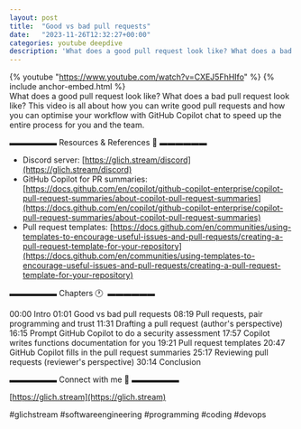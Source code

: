 ```yaml
---
layout: post
title:  "Good vs bad pull requests"
date:   "2023-11-26T12:32:27+00:00"
categories: youtube deepdive
description: 'What does a good pull request look like? What does a bad pull request look like? This video is all about how you can write good pull requests and how you can optimise your workflow with GitHub Copilot chat to speed up the entire process for you and the team.'
---
```

{% youtube  "https://www.youtube.com/watch?v=CXEJ5FhHIfo" %}
{% include anchor-embed.html %}
<br />
What does a good pull request look like? What does a bad pull request look like? This video is all about how you can write good pull requests and how you can optimise your workflow with GitHub Copilot chat to speed up the entire process for you and the team.

▬▬▬▬▬▬ Resources &amp; References 📕 ▬▬▬▬▬▬

- Discord server: [https://glich.stream/discord](https://glich.stream/discord)
- GitHub Copilot for PR summaries: [https://docs.github.com/en/copilot/github-copilot-enterprise/copilot-pull-request-summaries/about-copilot-pull-request-summaries](https://docs.github.com/en/copilot/github-copilot-enterprise/copilot-pull-request-summaries/about-copilot-pull-request-summaries)
- Pull request templates: [https://docs.github.com/en/communities/using-templates-to-encourage-useful-issues-and-pull-requests/creating-a-pull-request-template-for-your-repository](https://docs.github.com/en/communities/using-templates-to-encourage-useful-issues-and-pull-requests/creating-a-pull-request-template-for-your-repository)

▬▬▬▬▬▬ Chapters 🕐  ▬▬▬▬▬▬

00:00 Intro
01:01 Good vs bad pull requests 
08:19 Pull requests, pair programming and trust 
11:31 Drafting a pull request (author's perspective) 
16:15 Prompt GitHub Copilot to do a security assessment 
17:57 Copilot writes functions documentation for you 
19:21 Pull request templates 
20:47 GitHub Copilot fills in the pull request summaries
25:17 Reviewing pull requests (reviewer's perspective)
30:14 Conclusion

▬▬▬▬▬▬ Connect with me 👋 ▬▬▬▬▬▬

[https://glich.stream](https://glich.stream)

#glichstream #softwareengineering #programming #coding #devops
